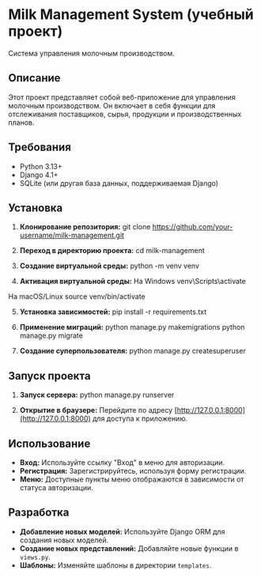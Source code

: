 # Milk Management System (учебный проект)

Система управления молочным производством.

## Описание

Этот проект представляет собой веб-приложение для управления молочным производством. Он включает в себя функции для отслеживания поставщиков, сырья, продукции и производственных планов.

## Требования

- Python 3.13+
- Django 4.1+
- SQLite (или другая база данных, поддерживаемая Django)

## Установка

1. **Клонирование репозитория:**
git clone https://github.com/your-username/milk-management.git


2. **Переход в директорию проекта:**
cd milk-management


3. **Создание виртуальной среды:**
python -m venv venv


4. **Активация виртуальной среды:**
На Windows
venv\Scripts\activate

На macOS/Linux
source venv/bin/activate


5. **Установка зависимостей:**
pip install -r requirements.txt


6. **Применение миграций:**
python manage.py makemigrations
python manage.py migrate


7. **Создание суперпользователя:**
python manage.py createsuperuser


## Запуск проекта

1. **Запуск сервера:**
python manage.py runserver


2. **Открытие в браузере:**
Перейдите по адресу [http://127.0.0.1:8000](http://127.0.0.1:8000) для доступа к приложению.

## Использование

- **Вход:** Используйте ссылку "Вход" в меню для авторизации.
- **Регистрация:** Зарегистрируйтесь, используя форму регистрации.
- **Меню:** Доступные пункты меню отображаются в зависимости от статуса авторизации.

## Разработка

- **Добавление новых моделей:** Используйте Django ORM для создания новых моделей.
- **Создание новых представлений:** Добавляйте новые функции в `views.py`.
- **Шаблоны:** Изменяйте шаблоны в директории `templates`.
